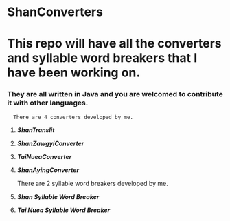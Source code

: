 # ShanConverters

# This repo will have all the converters and syllable word breakers that I have been working on.

### They are all written in Java and you are welcomed to contribute it with other languages.

      There are 4 converters developed by me.
1) **_ShanTranslit_**
2) **_ShanZawgyiConverter_**
3) **_TaiNueaConverter_**
4) **_ShanAyingConverter_**


    There are 2 syllable word breakers developed by me.
1) **_Shan Syllable Word Breaker_**
2) **_Tai Nuea Syllable Word Breaker_**
